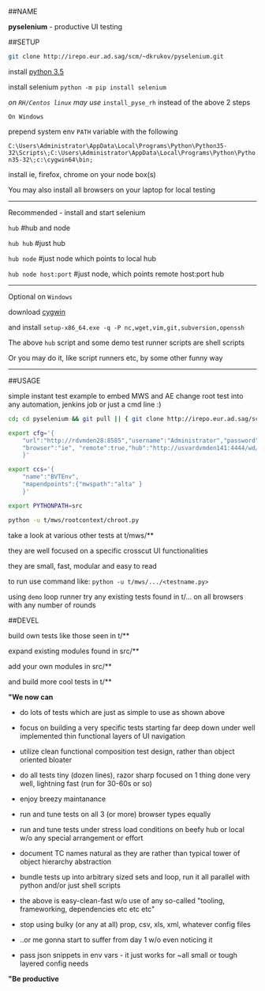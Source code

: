 ##NAME

**pyselenium** - productive UI testing

##SETUP

```sh 
git clone http://irepo.eur.ad.sag/scm/~dkrukov/pyselenium.git
```
install [python 3.5](https://www.python.org/downloads)

install selenium `python -m pip install selenium`

_on `RH/Centos linux` may use_ `install_pyse_rh` instead of the above 2 steps

`On Windows`

prepend system env `PATH` variable with the following

`C:\Users\Administrator\AppData\Local\Programs\Python\Python35-32\Scripts\;C:\Users\Administrator\AppData\Local\Programs\Python\Python35-32\;c:\cygwin64\bin;`

install ie, firefox, chrome on your node box(s)

You may also install all browsers on your laptop for local testing

---

Recommended - install and start selenium

`hub`		#hub and node

`hub hub`	#just hub

`hub node`	#just node which points to local hub

`hub node host:port`	#just node, which points remote host:port hub

---

Optional on `Windows`

download [cygwin](http://cygwin.com/setup-x86_64.exe)

and install `setup-x86_64.exe -q -P nc,wget,vim,git,subversion,openssh` 

The above `hub` script and some demo test runner scripts are shell scripts

Or you may do it, like script runners etc, by some other funny way

---

##USAGE

simple instant test example to embed MWS and AE change root test into any automation, jenkins job or just a cmd line :)

```bash
cd; cd pyselenium && git pull || { git clone http://irepo.eur.ad.sag/scm/~dkrukov/pyselenium.git && cd pyselenium; } 

export cfg='{  
	"url":"http://rdvmden28:8585","username":"Administrator","password":"manage",
	"browser":"ie", "remote":true,"hub":"http://usvardvmden141:4444/wd/hub","wait":10
    }'

export ccs='{
	"name":"BVTEnv",
	"mapendpoints":{"mwspath":"alta" }
    }'

export PYTHONPATH=src

python -u t/mws/rootcontext/chroot.py

```

take a look at various other tests at t/mws/**

they are well focused on a specific crosscut UI functionalities

they are small, fast, modular and easy to read

to run use command like: `python -u t/mws/.../<testname.py>`

using `demo` loop runner try any existing tests found in t/... on all browsers with any number of rounds

##DEVEL

build own tests like those seen in t/**

expand existing modules found in src/**

add your own modules in src/**

and build more cool tests in t/**


**"We now can**


- do lots of tests which are just as simple to use as shown above

- focus on building a very specific tests starting far deep down under well implemented thin functional layers of UI navigation

- utilize clean functional composition test design, rather than object oriented bloater

- do all tests tiny (dozen lines), razor sharp focused on 1 thing done very well, lightning fast (run for 30-60s or so)

- enjoy breezy maintanance

- run and tune tests on all 3 (or more) browser types equally

- run and tune tests under stress load conditions on beefy hub or local w/o any special arrangement or effort

- document TC names natural as they are rather than typical tower of object hierarchy abstraction

- bundle tests up into arbitrary sized sets and loop, run it all parallel with python and/or just shell scripts

- the above is easy-clean-fast w/o use of any so-called "tooling, frameworking, dependencies etc etc etc"

- stop using bulky (or any at all) prop, csv, xls, xml, whatever config files

- ..or me gonna start to suffer from day 1 w/o even noticing it

- pass json snippets in env vars - it just works for ~all small or tough layered config needs


**"Be productive**


